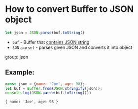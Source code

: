 # How to convert Buffer to JSON object

```js
let json = JSON.parse(buf.toString()
```

- `buf` - Buffer that [contains JSON string](https://onelinerhub.com/nodejs/how-to-convert-json-to-buffer)
- `SON.parse(` - parses given JSON and converts it into object

group: json

## Example: 
```js
const json = {name: 'Joe', age: 98};
let buf = Buffer.from(JSON.stringify(json));
console.log(JSON.parse(buf.toString()))
```
```
{ name: 'Joe', age: 98 }

```

